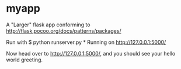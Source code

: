 # myapp

A "Larger" flask app conforming to
http://flask.pocoo.org/docs/patterns/packages/

Run with
    $ python runserver.py
     * Running on http://127.0.0.1:5000/

Now head over to http://127.0.0.1:5000/,
and you should see your hello world greeting.
